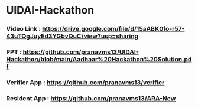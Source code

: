 # UIDAI-Hackathon

### Video Link : https://drive.google.com/file/d/15aABK0fo-r57-43uTQgJuyEd3YGbvQuC/view?usp=sharing
### PPT : https://github.com/pranavms13/UIDAI-Hackathon/blob/main/Aadhaar%20Hackathon%20Solution.pdf
### Verifier App : https://github.com/pranavms13/verifier
### Resident App : https://github.com/pranavms13/ARA-New
